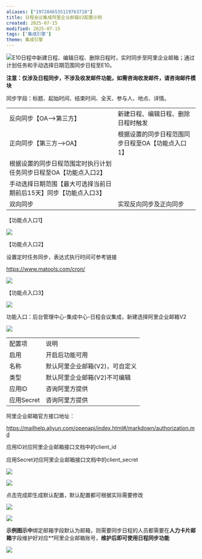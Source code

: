 ```yaml
---
aliases: ["1972846535119763718"]
title: 日程会议集成阿里企业邮箱V2配置示例
created: 2025-07-15
modified: 2025-07-15
tags: ['集成引擎']
theme: 集成引擎
---
```


![](https://site-admin.eteams.cn/js/ueditor/themes/default/images/spacer.gif)E10日程中新建日程、编辑日程、删除日程时，实时同步至阿里企业邮箱；通过计划任务和手动选择日期范围同步日程至E10。

**注意：仅涉及日程同步，不涉及收发邮件功能，如需咨询收发邮件，请咨询邮件模块**

同步字段：标题、起始时间、结束时间、全天、参与人、地点、详情。

|  |  |
| --- | --- |
| 反向同步【OA-->第三方】 | 新建日程、编辑日程、删除日程时触发 |
| 正向同步【第三方-->OA】 | 根据设置的同步日程范围同步日程至OA【功能点入口1】 |
| 根据设置的同步日程范围定时执行计划任务同步日程至OA【功能点入口2】 |
| 手动选择日期范围【最大可选择当前日期前后15天】同步【功能点入口3】 |
| 双向同步 | 实现反向同步及正向同步 |

【功能点入口1】

![](1e4e8e19a7292a1658e94b135834014d.jpg)

【功能点入口2】

设置定时任务同步，表达式执行时间可参考链接

https://www.matools.com/cron/

![](d839a9cd8bd3c5a9471ad0979bf68156.jpg)

【功能点入口3】

![](2076f1983f8751c9c893b8c599ae97e0.jpg)

功能入口：后台管理中心-集成中心-日程会议集成，新建选择阿里企业邮箱V2

![](126426833310568efd27cbb4be1009ce.jpg)

|  |  |
| --- | --- |
| 配置项 | 说明 |
| 启用 | 开启后功能可用 |
| 名称 | 默认阿里企业邮箱(V2)，可自定义 |
| 类型 | 默认阿里企业邮箱(V2)不可编辑 |
| 应用ID | 咨询阿里方提供 |
| 应用Secret | 咨询阿里方提供 |

阿里企业邮箱官方接口地址：

<https://mailhelp.aliyun.com/openapi/index.html#/markdown/authorization.md>

应用ID对应阿里企业邮箱接口文档中的client\_id

应用Secret对应阿里企业邮箱接口文档中的client\_secret

![](ca7dd43f7b680ae9b82db5ee7fcfd7eb.jpg)

![](06392aaf3bf1fd16245bb27a57113771.jpg)

点击完成即生成默认配置，默认配置都可根据实际需要修改

![](26dd1f388278cc11971992cb83791e09.jpg)

![](ca59f90fdf86cff2f2f157e8d80005d0.jpg)

**示例图示中**绑定邮箱字段默认为邮箱，则需要同步日程的人员都需要在**人力卡片邮箱**字段维护好对应**阿里企业邮箱账号，**维护后即可使用日程同步功能**

![](32e6f144ed049bcb6f65ae234b985dd4.jpg)